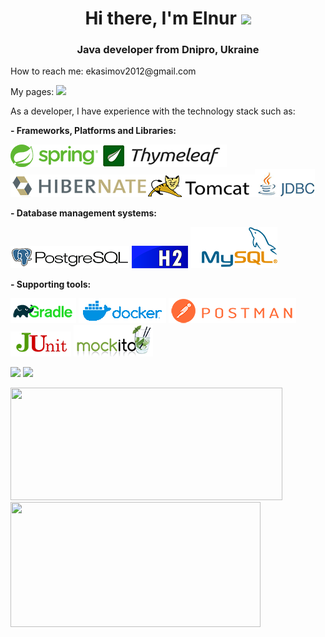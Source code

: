 <h1 align="center">Hi there, I'm Elnur 
<img src="https://github.com/blackcater/blackcater/raw/main/images/Hi.gif" height="32"/></h1>
<h3 align="center">Java developer from Dnipro, Ukraine</h3>
<p>How to reach me: ekasimov2012@gmail.com</p>
<p>My pages: <a href="https://www.linkedin.com/in/elnur-kasimov/"><img src="https://img.shields.io/badge/LinkedIn-0077B5?style=for-the-badge&logo=linkedin&logoColor=white"></a></p>
<p>As a developer, I have experience with the technology stack such as:</p>
<p><b> - Frameworks, Platforms and Libraries:</b></p>

![Spring](https://github.com/ElnurKasimov/Logos/raw/main/Spring.png)![Thymeleaf](https://github.com/ElnurKasimov/Logos/raw/main/thymeleaf.png)![Hibernate](https://github.com/ElnurKasimov/Logos/raw/main/Hibernate.png)![Tomcat](https://github.com/ElnurKasimov/Logos/raw/main/Tomcat.png)![JDBC](https://github.com/ElnurKasimov/Logos/raw/main/JDBC.png) 
<p><b> - Database management systems:</b></p>

![PostgreSQL](https://github.com/ElnurKasimov/Logos/raw/main/PostgreSQL.png) ![H2](https://github.com/ElnurKasimov/Logos/raw/main/h2.png) ![MySQL](https://github.com/ElnurKasimov/Logos/raw/main/MySQL.png)
<p><b> - Supporting tools:</b></p>

![Gradle](https://github.com/ElnurKasimov/Logos/raw/main/Gradle.png) ![Docker](https://github.com/ElnurKasimov/Logos/raw/main/docker.png) ![Postman](https://github.com/ElnurKasimov/Logos/raw/main/Postman.png) ![JUnit](https://github.com/ElnurKasimov/Logos/raw/main/JUnit.png) ![Mockito](https://github.com/ElnurKasimov/Logos/raw/main/Mockito.png) 

<p align='left'>
   <a href="https://github-readme-stats-git-masterrstaa-rickstaa.vercel.app/api?username=ElnurKasimov&show_icons=true&count_private=true">
       <img height=180 src="https://github-readme-stats-git-masterrstaa-rickstaa.vercel.app/api?username=ElnurKasimov&show_icons=true&count_private=true"/></a>
   <a href="https://github-readme-stats.vercel.app/api/top-langs/?username=ElnurKasimov&layout=compact">
       <img height=180 src="https://github-readme-stats.vercel.app/api/top-langs/?username=ElnurKasimov&layout=compact"/></a>
</p>
<p align='left'>
   <a href="https://github.r2v.ch/codewars?user=Elnur_Dnepr&stroke=%23E5E4E2&theme=light">
       <img height=180 width=435 src="https://github.r2v.ch/codewars?user=Elnur_Dnepr&stroke=%23E5E4E2&theme=light"/></a>
   <a href="[![Leetcode Stats](https://leetcard.jacoblin.cool/ElnurKasimovDnipro)](https://leetcode.com/u/ElnurKasimovDnipro/)">
       <img height=200 width=400 src="[https://leetcode.com/ElnurKasimovDnipro](https://leetcard.jacoblin.cool/ElnurKasimovDnipro)"/></a> 
</p>
